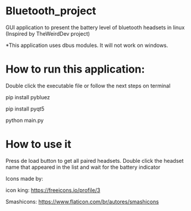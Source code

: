 # Bluetooth_project
GUI application to present the battery level of bluetooth headsets in linux (Inspired by TheWeirdDev project)

*This application uses dbus modules. It will not work on windows.

# How to run this application:
Double click the executable file
or follow the next steps on terminal

pip install pybluez

pip install pyqt5

python main.py

# How to use it

Press de load button to get all paired headsets. 
Double click the headset name that appeared in the list and wait for the battery indicator







Icons made by:

icon king: https://freeicons.io/profile/3

Smashicons: https://www.flaticon.com/br/autores/smashicons

